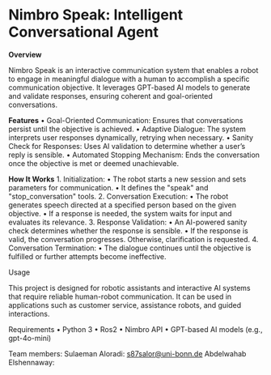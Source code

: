 # Nimbro Speak: Intelligent Conversational Agent

**Overview**

Nimbro Speak is an interactive communication system that enables a robot to engage in meaningful dialogue with a human to accomplish a specific communication objective. It leverages GPT-based AI models to generate and validate responses, ensuring coherent and goal-oriented conversations.

**Features**
	•	Goal-Oriented Communication: Ensures that conversations persist until the objective is achieved.
	•	Adaptive Dialogue: The system interprets user responses dynamically, retrying when necessary.
	•	Sanity Check for Responses: Uses AI validation to determine whether a user’s reply is sensible.
	•	Automated Stopping Mechanism: Ends the conversation once the objective is met or deemed unachievable.

**How It Works**
	1.	Initialization:
  	•	The robot starts a new session and sets parameters for communication.
  	•	It defines the "speak" and "stop_conversation" tools.
	2.	Conversation Execution:
  	•	The robot generates speech directed at a specified person based on the given objective.
  	•	If a response is needed, the system waits for input and evaluates its relevance.
	3.	Response Validation:
  	•	An AI-powered sanity check determines whether the response is sensible.
  	•	If the response is valid, the conversation progresses. Otherwise, clarification is requested.
	4.	Conversation Termination:
  	•	The dialogue continues until the objective is fulfilled or further attempts become ineffective.

Usage

This project is designed for robotic assistants and interactive AI systems that require reliable human-robot communication. It can be used in applications such as customer service, assistance robots, and guided interactions.

Requirements
	•	Python 3
  • Ros2
	•	Nimbro API
	•	GPT-based AI models (e.g., gpt-4o-mini) 


Team members:
Sulaeman Aloradi: s87salor@uni-bonn.de
Abdelwahab Elshennaway:


